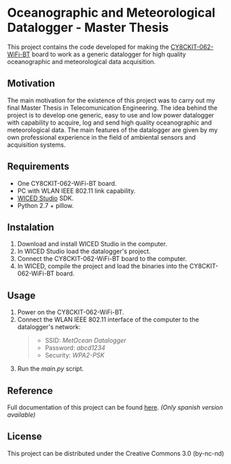 # Oceanographic and Meteorological Datalogger - Master Thesis
This project contains the code developed for making the [CY8CKIT-062-WiFi-BT](https://www.cypress.com/documentation/development-kitsboards/psoc-6-wifi-bt-pioneer-kit-cy8ckit-062-wifi-bt) board to work as a generic datalogger for high quality oceanographic and meteorological data acquisition.
## Motivation
The main motivation for the existence of this project was to carry out my final Master Thesis in Telecomunication Engineering.
The idea behind the project is to develop one generic, easy to use and low power datalogger with capability to acquire, log and send high quality oceanographic and meteorological data. 
The main features of the datalogger are given by my own  professional experience in the field of ambiental sensors and acquisition systems.
## Requirements
* One CY8CKIT-062-WiFi-BT board.
* PC with WLAN IEEE 802.11 link capability.
* [WICED Studio](https://www.cypress.com/products/wiced-software) SDK.
* Python 2.7 + pillow.
## Instalation
1. Download and install WICED Studio in the computer.
2. In WICED Studio load the datalogger's project.
3. Connect the CY8CKIT-062-WiFi-BT board to the computer.
4. In WICED, compile the project and load the binaries into the CY8CKIT-062-WiFi-BT board.
## Usage
1. Power on the CY8CKIT-062-WiFi-BT.
2. Connect the WLAN IEEE 802.11 interface of the computer to the datalogger's network:
    >* SSID: *MetOcean Datalogger*
    >* Password: *abcd1234*
    >* Security: *WPA2-PSK*
3. Run the *main.py* script.
## Reference
Full documentation of this project can be found [here](http://hdl.handle.net/10609/107488). *(Only spanish version available)*
## License
This project can be distributed under the Creative Commons 3.0 (by-nc-nd)
